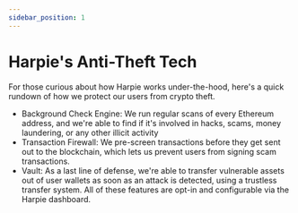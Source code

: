 ```yaml
---
sidebar_position: 1
---
```


# Harpie's Anti-Theft Tech

For those curious about how Harpie works under-the-hood, here's a quick rundown of how we protect our users from crypto theft.
- Background Check Engine: We run regular scans of every Ethereum address, and we're able to find if it's involved in hacks, scams, money laundering, or any other illicit activity
- Transaction Firewall: We pre-screen transactions before they get sent out to the blockchain, which lets us prevent users from signing scam transactions.
- Vault: As a last line of defense, we're able to transfer vulnerable assets out of user wallets as soon as an attack is detected, using a trustless transfer system.
All of these features are opt-in and configurable via the Harpie dashboard. 